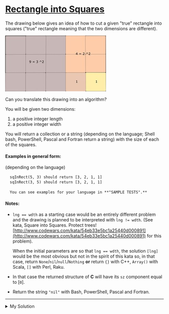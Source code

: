 # [Rectangle into Squares](https://www.codewars.com/kata/55466989aeecab5aac00003e)

The drawing below gives an idea of how to cut a given "true" rectangle into squares ("true" rectangle meaning that the
two dimensions are different).

![alternative text](/images/rectangle_into_squares.jpg)

Can you translate this drawing into an algorithm?

You will be given two dimensions:

1. a positive integer length
2. a positive integer width

You will return a collection or a string (depending on the language; Shell bash, PowerShell, Pascal and Fortran return a
string) with the size of each of the squares.

#### Examples in general form:

(depending on the language)

```
  sqInRect(5, 3) should return [3, 2, 1, 1]
  sqInRect(3, 5) should return [3, 2, 1, 1]

  You can see examples for your language in **"SAMPLE TESTS".**
```

#### Notes:

- `lng == wdth` as a starting case would be an entirely different problem and the drawing is planned to be interpreted
  with `lng != wdth`. (See kata, Square into Squares. Protect
  trees! [http://www.codewars.com/kata/54eb33e5bc1a25440d000891](http://www.codewars.com/kata/54eb33e5bc1a25440d000891)
  for this problem).

  When the initial parameters are so that `lng == wdth`, the solution `[lng]` would be the most obvious but not in the
  spirit of this kata so, in that case, return `None`/`nil`/`null`/`Nothing` **or** return `{}` with C++, `Array()` with
  Scala, `[]` with Perl, Raku.

- In that case the returned structure of **C** will have its `sz` component equal to [`0`].
- Return the string `"nil"` with Bash, PowerShell, Pascal and Fortran.

---

<details><summary>My Solution</summary>

```js
function sqInRect(l, w) {
  if (l === w) return null;
  const squares = [];
  while (l > 0 && w > 0) {
    squares.push(l > w ? w : l);
    l > w ? (l -= w) : (w -= l);
  }

  return squares;
}
```

</details>
